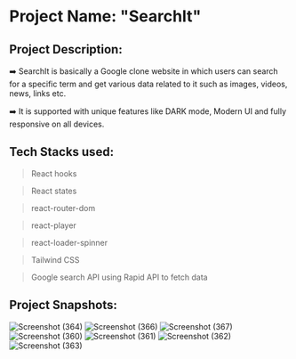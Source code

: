 # Project Name:    **"SearchIt"**

## Project Description:

➡️ SearchIt is basically a Google clone website in which users can search for a specific term and get various data related to it such as images, videos, news, links etc.

➡️ It is supported with unique features like DARK mode, Modern UI and fully responsive on all devices.

## Tech Stacks used:

>  React hooks

>  React states

>  react-router-dom

>  react-player

>  react-loader-spinner

>  Tailwind CSS

>  Google search API using Rapid API to fetch data

## Project Snapshots:
![Screenshot (364)](https://user-images.githubusercontent.com/86012156/179839674-af79ad95-476d-421f-9d72-87618da23424.png)
![Screenshot (366)](https://user-images.githubusercontent.com/86012156/179839691-ce2060fc-5353-4b05-bc6a-a1749c04d2ba.png)
![Screenshot (367)](https://user-images.githubusercontent.com/86012156/179839706-820b3c3d-0d2e-4762-8a57-90d624a3516b.png)
![Screenshot (360)](https://user-images.githubusercontent.com/86012156/179839712-4c5523f6-caf2-4d1f-af87-811dbc2d34aa.png)
![Screenshot (361)](https://user-images.githubusercontent.com/86012156/179839718-22610b59-af3d-4de6-b62f-da92a0ade0b8.png)
![Screenshot (362)](https://user-images.githubusercontent.com/86012156/179839724-06096d9f-2d18-48bd-9848-a1b2ec46c9b2.png)
![Screenshot (363)](https://user-images.githubusercontent.com/86012156/179839741-09357d21-e076-43f1-921c-4180264d6deb.png)




